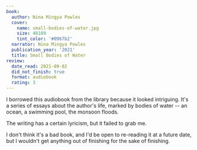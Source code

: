 ```yaml
---
book:
  author: Nina Mingya Powles
  cover:
    name: small-bodies-of-water.jpg
    size: 48189
    tint_color: '#0967b2'
  narrator: Nina Mingya Powles
  publication_year: '2021'
  title: Small Bodies of Water
review:
  date_read: 2021-09-02
  did_not_finish: true
  format: audiobook
  rating: 3
---
```


I borrowed this audiobook from the library because it looked intriguing.
It's a series of essays about the author's life, marked by bodies of water -- an ocean, a swimming pool, the monsoon floods.

The writing has a certain lyricism, but it failed to grab me.

I don't think it's a bad book, and I'd be open to re-reading it at a future date, but I wouldn't get anything out of finishing for the sake of finishing.